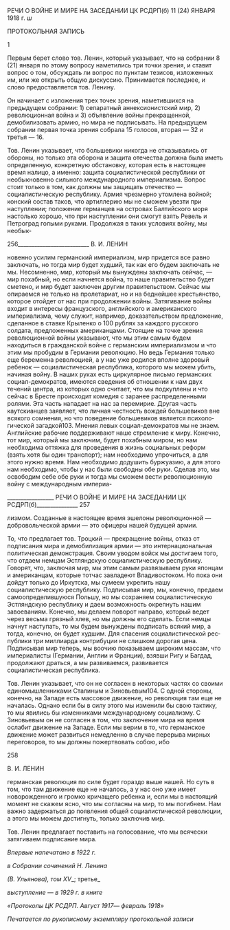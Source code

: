 РЕЧИ О ВОЙНЕ И МИРЕ НА ЗАСЕДАНИИ ЦК РСДРП(б) 11 (24) ЯНВАРЯ 1918 г. _ш_

ПРОТОКОЛЬНАЯ ЗАПИСЬ

1

Первым берет слово тов. Ленин, который указывает, что на собрании 8 (21) января по этому вопросу наметились три точки зрения, и ставит вопрос о том, обсуждать ли вопрос по пунктам тезисов, изложенных им, или же открыть общую дискуссию. При­нимается последнее, и слово предоставляется тов. Ленину.

Он начинает с изложения трех точек зрения, наметившихся на предыдущем собра­нии: 1) сепаратный аннексионистский мир, 2) революционная война и 3) объявление войны прекращенной, демобилизовать армию, но мира не подписывать. На предыду­щем собрании первая точка зрения собрала 15 голосов, вторая — 32 и третья — 16.

Тов. Ленин указывает, что большевики никогда не отказывались от обороны, но только эта оборона и защита отечества должна была иметь определенную, конкретную обстановку, которая есть в настоящее время налицо, а именно: защита социалистиче­ской республики от необыкновенно сильного международного империализма. Вопрос стоит только в том, как должны мы защищать отечество — социалистическую респуб­лику. Армия чрезмерно утомлена войной; конский состав таков, что артиллерию мы не сможем увезти при наступлении; положение германцев на островах Балтийского моря настолько хорошо, что при наступлении они смогут взять Ревель и Петроград голыми руками. Продолжая в таких условиях войну, мы необык-

  

256__________________________ В. И. ЛЕНИН

новенно усилим германский империализм, мир придется все равно заключать, но тогда мир будет худший, так как его будем заключать не мы. Несомненно, мир, который мы вынуждены заключать сейчас, — мир похабный, но если начнется война, то наше пра­вительство будет сметено, и мир будет заключен другим правительством. Сейчас мы опираемся не только на пролетариат, но и на беднейшее крестьянство, которое отойдет от нас при продолжении войны. Затягивание войны входит в интересы французского, английского и американского империализма, чему служит, например, доказательством предложение, сделанное в ставке Крыленко о 100 рублях за каждого русского солдата, предложенных американцами. Стоящие на точке зрения революционной войны указы­вают, что мы этим самым будем находиться в гражданской войне с германским импе­риализмом и что этим мы пробудим в Германии революцию. Но ведь Германия только еще беременна революцией, а у нас уже родился вполне здоровый ребенок — социали­стическая республика, которого мы можем убить, начиная войну. В наших руках есть циркулярное письмо германских социал-демократов, имеются сведения об отношении к нам двух течений центра, из которых одно считает, что мы подкуплены и что сейчас в Бресте происходит комедия с заранее распределенными ролями. Эта часть нападает на нас за перемирие. Другая часть каутскианцев заявляет, что личная честность вождей большевиков вне всякого сомнения, но что поведение большевиков является психоло­гической загадкой103. Мнения левых социал-демократов мы не знаем. Английские ра­бочие поддерживают наше стремление к миру. Конечно, тот мир, который мы заклю­чим, будет похабным миром, но нам необходима оттяжка для проведения в жизнь со­циальных реформ (взять хотя бы один транспорт); нам необходимо упрочиться, а для этого нужно время. Нам необходимо додушить буржуазию, а для этого нам необходи­мо, чтобы у нас были свободны обе руки. Сделав это, мы освободим себе обе руки и тогда мы сможем вести революционную войну с международным империа-

  

_________________ РЕЧИ О ВОЙНЕ И МИРЕ НА ЗАСЕДАНИИ ЦК РСДРП(б)_______________ 257

лизмом. Созданные в настоящее время эшелоны революционной — добровольческой армии — это офицеры нашей будущей армии.

То, что предлагает тов. Троцкий — прекращение войны, отказ от подписания мира и демобилизация армии — это интернациональная политическая демонстрация. Своим уводом войск мы достигаем того, что отдаем немцам Эстляндскую социалистическую республику. Говорят, что, заключая мир, мы этим самым развязываем руки японцам и американцам, которые тотчас завладеют Владивостоком. Но пока они дойдут только до Иркутска, мы сумеем укрепить нашу социалистическую республику. Подписывая мир, мы, конечно, предаем самоопределившуюся Польшу, но мы сохраняем социалистиче­скую Эстляндскую республику и даем возможность окрепнуть нашим завоеваниям. Конечно, мы делаем поворот направо, который ведет через весьма грязный хлев, но мы должны его сделать. Если немцы начнут наступать, то мы будем вынуждены подписать всякий мир, а тогда, конечно, он будет худшим. Для спасения социалистической рес­публики три миллиарда контрибуции не слишком дорогая цена. Подписывая мир те­перь, мы воочию показываем широким массам, что империалисты (Германии, Англии и Франции), взявши Ригу и Багдад, продолжают драться, а мы развиваемся, развивается социалистическая республика.

Тов. Ленин указывает, что он не согласен в некоторых частях со своими единомыш­ленниками Сталиным и Зиновьевым104. С одной стороны, конечно, на Западе есть мас­совое движение, но революция там еще не началась. Однако если бы в силу этого мы изменили бы свою тактику, то мы явились бы изменниками международному социа­лизму. С Зиновьевым он не согласен в том, что заключение мира на время ослабит движение на Западе. Если мы верим в то, что германское движение может развиться немедленно в случае перерыва мирных переговоров, то мы должны пожертвовать со­бою, ибо

  

258

  

В. И. ЛЕНИН

  

германская революция по силе будет гораздо выше нашей. Но суть в том, что там дви­жение еще не началось, а у нас оно уже имеет новорожденного и громко кричащего ре­бенка и, если мы в настоящий момент не скажем ясно, что мы согласны на мир, то мы погибнем. Нам важно задержаться до появления общей социалистической революции, а этого мы можем достигнуть, только заключив мир.

Тов. Ленин предлагает поставить на голосование, что мы всячески затягиваем под­писание мира.

  

_Впервые напечатано в 1922 г._

_в Собрании сочинений Н. Ленина_

_(В. Ульянова), том_ _XV__; третье_

_выступление_ — _в 1929 г. в книге_

_«Протоколы ЦК РСДРП._ _Август 1917_— _февраль 1918»_

  

_Печатается по рукописному экземпляру протокольной записи_